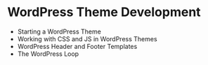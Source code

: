 # WordPress Theme Development
- Starting a WordPress Theme 
- Working with CSS and JS in WordPress Themes 
- WordPress Header and Footer Templates 
- The WordPress Loop 
